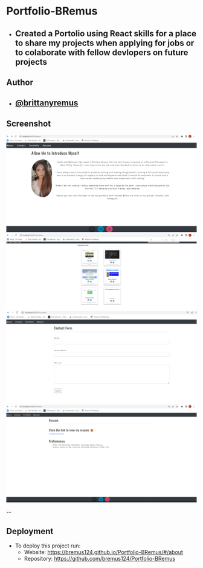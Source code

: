 # Portfolio-BRemus

- ## Created a Portolio using React skills for a place to share my projects when applying for jobs or to colaborate with fellow devlopers on future projects

## Author

- ## [@brittanyremus](https://www.github.com/bremus124)

## Screenshot

![Screenshot](screenshot1.png)
![Screenshot](screenshot2.png)
![Screenshot](screenshot3.png)
![Screenshot](screenshot4.png)

--

## Deployment

- To deploy this project run:
  - Website: https://bremus124.github.io/Portfolio-BRemus/#/about
  - Repository: https://github.com/bremus124/Portfolio-BRemus
